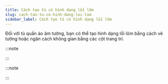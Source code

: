 ```yaml
---
title: Cách tạo tủ có hình dạng lồi lõm
slug: cach-tao-tu-co-hinh-dang-loi-lom
sidebar_label: Cách tạo tủ có hình dạng lồi lõm
---
```


Đối với tủ quần áo âm tường, bạn có thể tạo hình dạng lồi lõm bằng cách vẽ tường hoặc ngăn cách không gian bằng các cột trang trí.

:::note





:::

:::note



:::